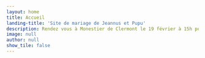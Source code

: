 ```yaml
---
layout: home
title: Accueil
landing-title: 'Site de mariage de Jeannus et Pupu'
description: Rendez vous à Monestier de Clermont le 19 février à 15h pour célébrer notre union. Toutes les informations que vous réviez d'avoir et plus encore.
image: null
author: null
show_tile: false
---
```

